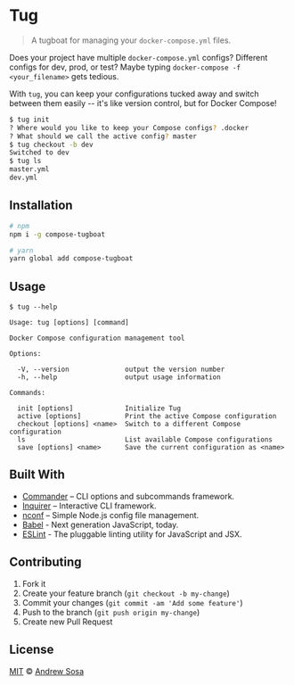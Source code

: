 # Tug
> A tugboat for managing your `docker-compose.yml` files.

Does your project have multiple `docker-compose.yml` configs? Different configs 
for dev, prod, or test? Maybe typing `docker-compose -f <your_filename>` gets 
tedious. 

With `tug`, you can keep your configurations tucked away and switch between
them easily -- it's like version control, but for Docker Compose!

``` sh
$ tug init
? Where would you like to keep your Compose configs? .docker
? What should we call the active config? master
$ tug checkout -b dev
Switched to dev
$ tug ls
master.yml
dev.yml
```


## Installation
```bash
# npm
npm i -g compose-tugboat

# yarn
yarn global add compose-tugboat
```

## Usage
```
$ tug --help

Usage: tug [options] [command]

Docker Compose configuration management tool

Options:

  -V, --version              output the version number
  -h, --help                 output usage information

Commands:

  init [options]             Initialize Tug
  active [options]           Print the active Compose configuration
  checkout [options] <name>  Switch to a different Compose configuration
  ls                         List available Compose configurations
  save [options] <name>      Save the current configuration as <name>
```

## Built With
  - [Commander](https://github.com/tj/commander.js/) – CLI options and subcommands framework.
  - [Inquirer](https://github.com/SBoudrias/Inquirer.js/) – Interactive CLI framework.
  - [nconf](https://github.com/indexzero/nconf) – Simple Node.js config file management.
  - [Babel](https://babeljs.io/) - Next generation JavaScript, today.
  - [ESLint](https://eslint.org/) - The pluggable linting utility for JavaScript and JSX.
  <!-- - [Travis CI](https://travis-ci.org/) – Continuous Integration & Deployment. -->


## Contributing
1. Fork it
2. Create your feature branch (`git checkout -b my-change`)
3. Commit your changes (`git commit -am 'Add some feature'`)
4. Push to the branch (`git push origin my-change`)
5. Create new Pull Request


## License
[MIT](LICENSE) © [Andrew Sosa](http://andrewsosa.com)
